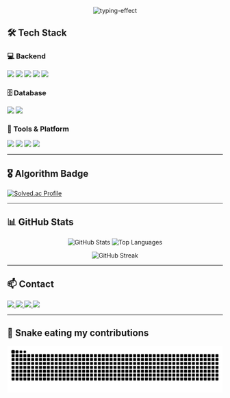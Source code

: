 <p align="center"> 
  <img src="https://readme-typing-svg.demolab.com?font=Fira+Code&size=28&duration=3000&pause=1000&color=F2F2F2&center=true&vCenter=true&width=500&lines=CodedByMinjae" alt="typing-effect" /> 
</p>

## 🛠 Tech Stack

### 💻 Backend
<p>
  <img src="https://img.shields.io/badge/Java-007396?style=for-the-badge&logo=OpenJDK&logoColor=white"/>
  <img src="https://img.shields.io/badge/Spring Boot-6DB33F?style=for-the-badge&logo=Spring-Boot&logoColor=white"/>
  <img src="https://img.shields.io/badge/JPA-59666C?style=for-the-badge&logo=Hibernate&logoColor=white"/>
  <img src="https://img.shields.io/badge/MyBatis-0052CC?style=for-the-badge&logo=MySQL&logoColor=white"/>
  <img src="https://img.shields.io/badge/REST-000000?style=for-the-badge&logo=Rest&logoColor=white"/>
</p>

### 🗄️ Database
<p>
  <img src="https://img.shields.io/badge/MySQL-005C84?style=for-the-badge&logo=MySQL&logoColor=white"/>
  <img src="https://img.shields.io/badge/Oracle-F80000?style=for-the-badge&logo=Oracle&logoColor=white"/>
</p>

### 🧰 Tools & Platform
<p>
  <img src="https://img.shields.io/badge/Git-F05032?style=for-the-badge&logo=Git&logoColor=white"/>
  <img src="https://img.shields.io/badge/GitHub-181717?style=for-the-badge&logo=GitHub&logoColor=white"/>
  <img src="https://img.shields.io/badge/IntelliJ IDEA-000000?style=for-the-badge&logo=intellijidea&logoColor=white"/>
  <img src="https://img.shields.io/badge/AWS-232F3E?style=for-the-badge&logo=Amazon-AWS&logoColor=white"/>
</p>

---

## 🎖️ Algorithm Badge

[![Solved.ac Profile](http://mazassumnida.wtf/api/v2/generate_badge?boj=minjaekim7311)](https://solved.ac/minjaekim7311)

---

## 📊 GitHub Stats
<p align="center">
  <img src="https://github-readme-stats.vercel.app/api?username=codedbyminjae&show_icons=true&theme=gotham&rank_icon=github&cache_seconds=1800" alt="GitHub Stats" />
  <img src="https://github-readme-stats.vercel.app/api/top-langs/?username=codedbyminjae&layout=compact&theme=tokyonight&cache_seconds=1800" alt="Top Languages" />
</p>

<p align="center">
  <img src="https://streak-stats.demolab.com?user=codedbyminjae&theme=default" alt="GitHub Streak" />
</p>

---

## 📫 Contact

<p align="left">
  <a href="mailto:minjaekim7311@gmail.com">
    <img src="https://img.shields.io/badge/Gmail-D14836?style=for-the-badge&logo=Gmail&logoColor=white"/>
  </a>
  <a href="mailto:minjaekim7111@naver.com">
    <img src="https://img.shields.io/badge/Naver-03C75A?style=for-the-badge&logo=Naver&logoColor=white"/>
  </a>
  <a href="https://velog.io/@minjaekim7111/posts">
    <img src="https://img.shields.io/badge/Velog-20C997?style=for-the-badge&logo=Velog&logoColor=white"/>
  </a>
  <a href="https://your-portfolio-link.com">
    <img src="https://img.shields.io/badge/Portfolio-000000?style=for-the-badge&logo=Notion&logoColor=white"/>
  </a>
</p>

---

## 🐍 Snake eating my contributions

<p align="center">
  <img src="https://github.com/codedbyminjae/codedbyminjae/blob/output/github-snake-dark.svg?palette=github-dark" alt="Snake animation dark"/>
</p>
